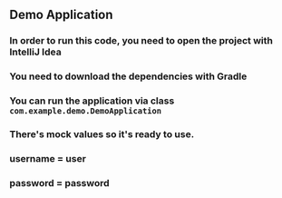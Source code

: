 ## Demo Application
### In order to run this code, you need to open the project with IntelliJ Idea

### You need to download the dependencies with Gradle

### You can run the application via class `com.example.demo.DemoApplication`

### There's mock values so it's ready to use. 

### username = user
### password = password